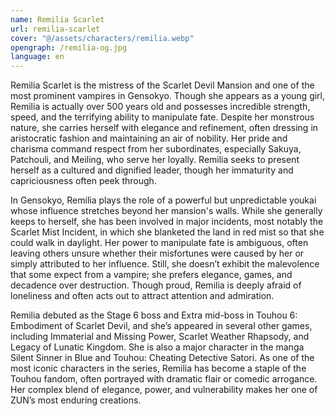 ```yaml
---
name: Remilia Scarlet
url: remilia-scarlet
cover: "@/assets/characters/remilia.webp"
opengraph: /remilia-og.jpg
language: en
---
```


Remilia Scarlet is the mistress of the Scarlet Devil Mansion and one of the most prominent vampires in Gensokyo. Though she appears as a young girl, Remilia is actually over 500 years old and possesses incredible strength, speed, and the terrifying ability to manipulate fate. Despite her monstrous nature, she carries herself with elegance and refinement, often dressing in aristocratic fashion and maintaining an air of nobility. Her pride and charisma command respect from her subordinates, especially Sakuya, Patchouli, and Meiling, who serve her loyally. Remilia seeks to present herself as a cultured and dignified leader, though her immaturity and capriciousness often peek through.

In Gensokyo, Remilia plays the role of a powerful but unpredictable youkai whose influence stretches beyond her mansion's walls. While she generally keeps to herself, she has been involved in major incidents, most notably the Scarlet Mist Incident, in which she blanketed the land in red mist so that she could walk in daylight. Her power to manipulate fate is ambiguous, often leaving others unsure whether their misfortunes were caused by her or simply attributed to her influence. Still, she doesn’t exhibit the malevolence that some expect from a vampire; she prefers elegance, games, and decadence over destruction. Though proud, Remilia is deeply afraid of loneliness and often acts out to attract attention and admiration.

Remilia debuted as the Stage 6 boss and Extra mid-boss in Touhou 6: Embodiment of Scarlet Devil, and she’s appeared in several other games, including Immaterial and Missing Power, Scarlet Weather Rhapsody, and Legacy of Lunatic Kingdom. She is also a major character in the manga Silent Sinner in Blue and Touhou: Cheating Detective Satori. As one of the most iconic characters in the series, Remilia has become a staple of the Touhou fandom, often portrayed with dramatic flair or comedic arrogance. Her complex blend of elegance, power, and vulnerability makes her one of ZUN’s most enduring creations.

